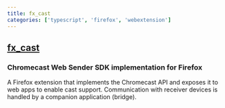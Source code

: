 ```yaml
---
title: fx_cast
categories: ['typescript', 'firefox', 'webextension']
---
```

## [fx_cast](https://github.com/hensm/fx_cast)

### Chromecast Web Sender SDK implementation for Firefox


A Firefox extension that implements the Chromecast API and exposes it to web apps to enable cast support. Communication with receiver devices is handled by a companion application (bridge).
